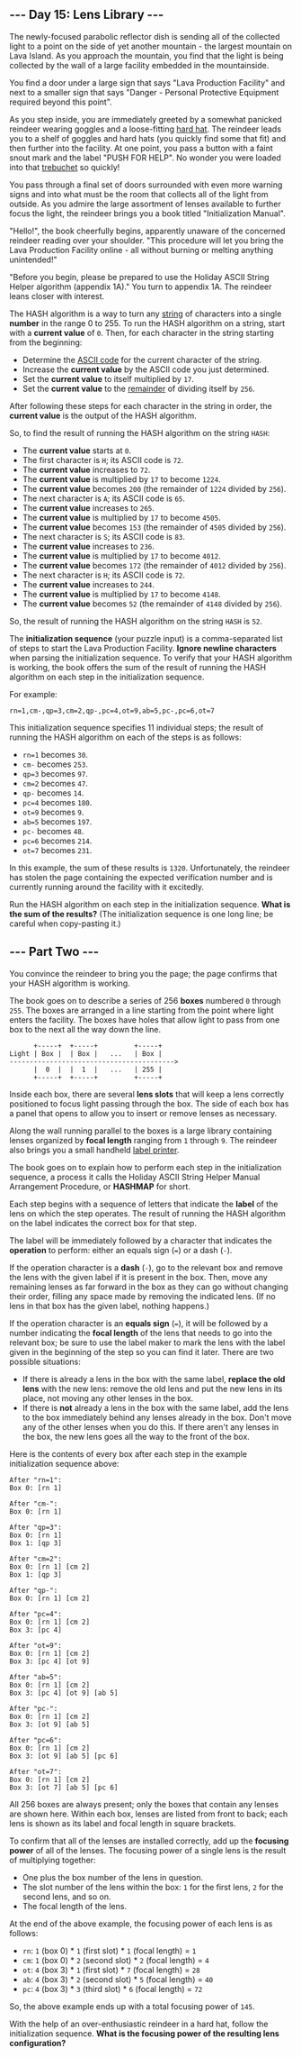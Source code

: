 ## --- Day 15: Lens Library ---

The newly-focused parabolic reflector dish is sending all of the collected light
to a point on the side of yet another mountain - the largest mountain on Lava
Island. As you approach the mountain, you find that the light is being collected
by the wall of a large facility embedded in the mountainside.

You find a door under a large sign that says "Lava Production Facility" and next
to a smaller sign that says "Danger - Personal Protective Equipment required
beyond this point".

As you step inside, you are immediately greeted by a somewhat panicked reindeer
wearing goggles and a loose-fitting [hard
hat](https://en.wikipedia.org/wiki/Hard_hat). The reindeer leads you to a shelf
of goggles and hard hats (you quickly find some that fit) and then further into
the facility. At one point, you pass a button with a faint snout mark and the
label "PUSH FOR HELP". No wonder you were loaded into that [trebuchet](1) so
quickly!

You pass through a final set of doors surrounded with even more warning signs
and into what must be the room that collects all of the light from outside. As
you admire the large assortment of lenses available to further focus the light,
the reindeer brings you a book titled "Initialization Manual".

"Hello!", the book cheerfully begins, apparently unaware of the concerned
reindeer reading over your shoulder. "This procedure will let you bring the Lava
Production Facility online - all without burning or melting anything
unintended!"

"Before you begin, please be prepared to use the Holiday ASCII String Helper
algorithm (appendix 1A)." You turn to appendix 1A. The reindeer leans closer
with interest.

The HASH algorithm is a way to turn any
[string](https://en.wikipedia.org/wiki/String_(computer_science)) of characters
into a single **number** in the range 0 to 255. To run the HASH algorithm on a
string, start with a **current value** of `0`. Then, for each character in the
string starting from the beginning:

- Determine the [ASCII
code](https://en.wikipedia.org/wiki/ASCII#Printable_characters) for the
current character of the string.
- Increase the **current value** by the ASCII code you just determined.
- Set the **current value** to itself multiplied by `17`.
- Set the **current value** to the
[remainder](https://en.wikipedia.org/wiki/Modulo) of dividing itself by `256`.

After following these steps for each character in the string in order, the
**current value** is the output of the HASH algorithm.

So, to find the result of running the HASH algorithm on the string `HASH`:

- The **current value** starts at `0`.
- The first character is `H`; its ASCII code is `72`.
- The **current value** increases to `72`.
- The **current value** is multiplied by `17` to become `1224`.
- The **current value** becomes `200` (the remainder of `1224` divided by
`256`).
- The next character is `A`; its ASCII code is `65`.
- The **current value** increases to `265`.
- The **current value** is multiplied by `17` to become `4505`.
- The **current value** becomes `153` (the remainder of `4505` divided by
`256`).
- The next character is `S`; its ASCII code is `83`.
- The **current value** increases to `236`.
- The **current value** is multiplied by `17` to become `4012`.
- The **current value** becomes `172` (the remainder of `4012` divided by
`256`).
- The next character is `H`; its ASCII code is `72`.
- The **current value** increases to `244`.
- The **current value** is multiplied by `17` to become `4148`.
- The **current value** becomes `52` (the remainder of `4148` divided by `256`).

So, the result of running the HASH algorithm on the string `HASH` is `52`.

The **initialization sequence** (your puzzle input) is a comma-separated list of
steps to start the Lava Production Facility. **Ignore newline characters** when
parsing the initialization sequence. To verify that your HASH algorithm is
working, the book offers the sum of the result of running the HASH algorithm on
each step in the initialization sequence.

For example:

```
rn=1,cm-,qp=3,cm=2,qp-,pc=4,ot=9,ab=5,pc-,pc=6,ot=7
```

This initialization sequence specifies 11 individual steps; the result of
running the HASH algorithm on each of the steps is as follows:

- `rn=1` becomes `30`.
- `cm-` becomes `253`.
- `qp=3` becomes `97`.
- `cm=2` becomes `47`.
- `qp-` becomes `14`.
- `pc=4` becomes `180`.
- `ot=9` becomes `9`.
- `ab=5` becomes `197`.
- `pc-` becomes `48`.
- `pc=6` becomes `214`.
- `ot=7` becomes `231`.

In this example, the sum of these results is `1320`. Unfortunately, the reindeer
has stolen the page containing the expected verification number and is currently
running around the facility with it excitedly.

Run the HASH algorithm on each step in the initialization sequence. **What is
the sum of the results?** (The initialization sequence is one long line; be
careful when copy-pasting it.)


## --- Part Two ---

You convince the reindeer to bring you the page; the page confirms that your
HASH algorithm is working.

The book goes on to describe a series of 256 **boxes** numbered `0` through
`255`. The boxes are arranged in a line starting from the point where light
enters the facility. The boxes have holes that allow light to pass from one box
to the next all the way down the line.

```
      +-----+  +-----+         +-----+
Light | Box |  | Box |   ...   | Box |
----------------------------------------->
      |  0  |  |  1  |   ...   | 255 |
      +-----+  +-----+         +-----+
```

Inside each box, there are several **lens slots** that will keep a lens
correctly positioned to focus light passing through the box. The side of each
box has a panel that opens to allow you to insert or remove lenses as necessary.

Along the wall running parallel to the boxes is a large library containing
lenses organized by **focal length** ranging from `1` through `9`. The reindeer
also brings you a small handheld [label
printer](https://en.wikipedia.org/wiki/Label_printer).

The book goes on to explain how to perform each step in the initialization
sequence, a process it calls the Holiday ASCII String Helper Manual Arrangement
Procedure, or **HASHMAP** for short.

Each step begins with a sequence of letters that indicate the **label** of the
lens on which the step operates. The result of running the HASH algorithm on the
label indicates the correct box for that step.

The label will be immediately followed by a character that indicates the
**operation** to perform: either an equals sign (`=`) or a dash (`-`).

If the operation character is a **dash** (`-`), go to the relevant box and
remove the lens with the given label if it is present in the box. Then, move any
remaining lenses as far forward in the box as they can go without changing their
order, filling any space made by removing the indicated lens. (If no lens in
that box has the given label, nothing happens.)

If the operation character is an **equals sign** (`=`), it will be followed by a
number indicating the **focal length** of the lens that needs to go into the
relevant box; be sure to use the label maker to mark the lens with the label
given in the beginning of the step so you can find it later. There are two
possible situations:

- If there is already a lens in the box with the same label, **replace the old
lens** with the new lens: remove the old lens and put the new lens in its
place, not moving any other lenses in the box.
- If there is **not** already a lens in the box with the same label, add the
lens to the box immediately behind any lenses already in the box. Don't move
any of the other lenses when you do this. If there aren't any lenses in the
box, the new lens goes all the way to the front of the box.

Here is the contents of every box after each step in the example initialization
sequence above:

```
After "rn=1":
Box 0: [rn 1]

After "cm-":
Box 0: [rn 1]

After "qp=3":
Box 0: [rn 1]
Box 1: [qp 3]

After "cm=2":
Box 0: [rn 1] [cm 2]
Box 1: [qp 3]

After "qp-":
Box 0: [rn 1] [cm 2]

After "pc=4":
Box 0: [rn 1] [cm 2]
Box 3: [pc 4]

After "ot=9":
Box 0: [rn 1] [cm 2]
Box 3: [pc 4] [ot 9]

After "ab=5":
Box 0: [rn 1] [cm 2]
Box 3: [pc 4] [ot 9] [ab 5]

After "pc-":
Box 0: [rn 1] [cm 2]
Box 3: [ot 9] [ab 5]

After "pc=6":
Box 0: [rn 1] [cm 2]
Box 3: [ot 9] [ab 5] [pc 6]

After "ot=7":
Box 0: [rn 1] [cm 2]
Box 3: [ot 7] [ab 5] [pc 6]
```

All 256 boxes are always present; only the boxes that contain any lenses are
shown here. Within each box, lenses are listed from front to back; each lens is
shown as its label and focal length in square brackets.

To confirm that all of the lenses are installed correctly, add up the **focusing
power** of all of the lenses. The focusing power of a single lens is the result
of multiplying together:

- One plus the box number of the lens in question.
- The slot number of the lens within the box: `1` for the first lens, `2` for
the second lens, and so on.
- The focal length of the lens.

At the end of the above example, the focusing power of each lens is as follows:

- `rn`: `1` (box 0) * `1` (first slot) * `1` (focal length) = `1`
- `cm`: `1` (box 0) * `2` (second slot) * `2` (focal length) = `4`
- `ot`: `4` (box 3) * `1` (first slot) * `7` (focal length) = `28`
- `ab`: `4` (box 3) * `2` (second slot) * `5` (focal length) = `40`
- `pc`: `4` (box 3) * `3` (third slot) * `6` (focal length) = `72`

So, the above example ends up with a total focusing power of `145`.

With the help of an over-enthusiastic reindeer in a hard hat, follow the
initialization sequence. **What is the focusing power of the resulting lens
configuration?**


